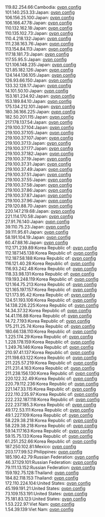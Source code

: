 119.82.254.66:Cambodia: [ovpn config](vpn/119_82_254_66.ovpn)  
101.140.253.33:Japan: [ovpn config](vpn/101_140_253_33.ovpn)  
106.156.25.100:Japan: [ovpn config](vpn/106_156_25_100.ovpn)  
106.166.47.78:Japan: [ovpn config](vpn/106_166_47_78.ovpn)  
110.132.162.18:Japan: [ovpn config](vpn/110_132_162_18.ovpn)  
110.135.102.73:Japan: [ovpn config](vpn/110_135_102_73.ovpn)  
110.4.218.132:Japan: [ovpn config](vpn/110_4_218_132.ovpn)  
111.238.163.76:Japan: [ovpn config](vpn/111_238_163_76.ovpn)  
113.154.84.113:Japan: [ovpn config](vpn/113_154_84_113.ovpn)  
117.18.181.73:Japan: [ovpn config](vpn/117_18_181_73.ovpn)  
117.55.95.5:Japan: [ovpn config](vpn/117_55_95_5.ovpn)  
121.106.148.235:Japan: [ovpn config](vpn/121_106_148_235.ovpn)  
121.85.182.126:Japan: [ovpn config](vpn/121_85_182_126.ovpn)  
124.144.136.105:Japan: [ovpn config](vpn/124_144_136_105.ovpn)  
126.93.66.150:Japan: [ovpn config](vpn/126_93_66_150.ovpn)  
133.32.128.17:Japan: [ovpn config](vpn/133_32_128_17.ovpn)  
14.101.50.10:Japan: [ovpn config](vpn/14_101_50_10.ovpn)  
153.161.234.92:Japan: [ovpn config](vpn/153_161_234_92.ovpn)  
153.189.84.10:Japan: [ovpn config](vpn/153_189_84_10.ovpn)  
175.134.212.101:Japan: [ovpn config](vpn/175_134_212_101.ovpn)  
180.36.166.225:Japan: [ovpn config](vpn/180_36_166_225.ovpn)  
182.50.201.115:Japan: [ovpn config](vpn/182_50_201_115.ovpn)  
217.178.137.54:Japan: [ovpn config](vpn/217_178_137_54.ovpn)  
219.100.37.104:Japan: [ovpn config](vpn/219_100_37_104.ovpn)  
219.100.37.105:Japan: [ovpn config](vpn/219_100_37_105.ovpn)  
219.100.37.107:Japan: [ovpn config](vpn/219_100_37_107.ovpn)  
219.100.37.13:Japan: [ovpn config](vpn/219_100_37_13.ovpn)  
219.100.37.177:Japan: [ovpn config](vpn/219_100_37_177.ovpn)  
219.100.37.182:Japan: [ovpn config](vpn/219_100_37_182.ovpn)  
219.100.37.19:Japan: [ovpn config](vpn/219_100_37_19.ovpn)  
219.100.37.31:Japan: [ovpn config](vpn/219_100_37_31.ovpn)  
219.100.37.49:Japan: [ovpn config](vpn/219_100_37_49.ovpn)  
219.100.37.51:Japan: [ovpn config](vpn/219_100_37_51.ovpn)  
219.100.37.55:Japan: [ovpn config](vpn/219_100_37_55.ovpn)  
219.100.37.58:Japan: [ovpn config](vpn/219_100_37_58.ovpn)  
219.100.37.86:Japan: [ovpn config](vpn/219_100_37_86.ovpn)  
219.100.37.87:Japan: [ovpn config](vpn/219_100_37_87.ovpn)  
219.100.37.96:Japan: [ovpn config](vpn/219_100_37_96.ovpn)  
219.120.88.70:Japan: [ovpn config](vpn/219_120_88_70.ovpn)  
220.147.219.68:Japan: [ovpn config](vpn/220_147_219_68.ovpn)  
221.114.170.58:Japan: [ovpn config](vpn/221_114_170_58.ovpn)  
27.91.76.140:Japan: [ovpn config](vpn/27_91_76_140.ovpn)  
39.110.75.23:Japan: [ovpn config](vpn/39_110_75_23.ovpn)  
39.111.95.61:Japan: [ovpn config](vpn/39_111_95_61.ovpn)  
58.191.104.19:Japan: [ovpn config](vpn/58_191_104_19.ovpn)  
60.47.88.16:Japan: [ovpn config](vpn/60_47_88_16.ovpn)  
112.171.239.89:Korea Republic of: [ovpn config](vpn/112_171_239_89.ovpn)  
112.187.145.138:Korea Republic of: [ovpn config](vpn/112_187_145_138.ovpn)  
112.187.58.188:Korea Republic of: [ovpn config](vpn/112_187_58_188.ovpn)  
116.121.40.28:Korea Republic of: [ovpn config](vpn/116_121_40_28.ovpn)  
116.93.242.48:Korea Republic of: [ovpn config](vpn/116_93_242_48.ovpn)  
118.33.98.131:Korea Republic of: [ovpn config](vpn/118_33_98_131.ovpn)  
119.193.248.119:Korea Republic of: [ovpn config](vpn/119_193_248_119.ovpn)  
121.164.75.213:Korea Republic of: [ovpn config](vpn/121_164_75_213.ovpn)  
121.165.197.157:Korea Republic of: [ovpn config](vpn/121_165_197_157.ovpn)  
121.173.95.42:Korea Republic of: [ovpn config](vpn/121_173_95_42.ovpn)  
124.51.193.106:Korea Republic of: [ovpn config](vpn/124_51_193_106.ovpn)  
14.138.226.225:Korea Republic of: [ovpn config](vpn/14_138_226_225.ovpn)  
14.34.37.32:Korea Republic of: [ovpn config](vpn/14_34_37_32.ovpn)  
14.41.116.88:Korea Republic of: [ovpn config](vpn/14_41_116_88.ovpn)  
14.72.7.193:Korea Republic of: [ovpn config](vpn/14_72_7_193.ovpn)  
175.211.25.74:Korea Republic of: [ovpn config](vpn/175_211_25_74.ovpn)  
180.66.138.110:Korea Republic of: [ovpn config](vpn/180_66_138_110.ovpn)  
1.225.174.29:Korea Republic of: [ovpn config](vpn/1_225_174_29.ovpn)  
1.228.178.159:Korea Republic of: [ovpn config](vpn/1_228_178_159.ovpn)  
1.249.76.146:Korea Republic of: [ovpn config](vpn/1_249_76_146.ovpn)  
210.97.41.137:Korea Republic of: [ovpn config](vpn/210_97_41_137.ovpn)  
211.198.63.122:Korea Republic of: [ovpn config](vpn/211_198_63_122.ovpn)  
211.225.57.219:Korea Republic of: [ovpn config](vpn/211_225_57_219.ovpn)  
211.231.4.163:Korea Republic of: [ovpn config](vpn/211_231_4_163.ovpn)  
211.238.156.130:Korea Republic of: [ovpn config](vpn/211_238_156_130.ovpn)  
220.122.32.49:Korea Republic of: [ovpn config](vpn/220_122_32_49.ovpn)  
220.79.112.236:Korea Republic of: [ovpn config](vpn/220_79_112_236.ovpn)  
221.147.33.115:Korea Republic of: [ovpn config](vpn/221_147_33_115.ovpn)  
222.110.235.97:Korea Republic of: [ovpn config](vpn/222_110_235_97.ovpn)  
222.232.187.118:Korea Republic of: [ovpn config](vpn/222_232_187_118.ovpn)  
222.237.185.3:Korea Republic of: [ovpn config](vpn/222_237_185_3.ovpn)  
49.172.53.111:Korea Republic of: [ovpn config](vpn/49_172_53_111.ovpn)  
49.1.227.109:Korea Republic of: [ovpn config](vpn/49_1_227_109.ovpn)  
58.229.38.218:Korea Republic of: [ovpn config](vpn/58_229_38_218.ovpn)  
58.229.38.218:Korea Republic of: [ovpn config](vpn/58_229_38_218.ovpn)  
59.14.117.163:Korea Republic of: [ovpn config](vpn/59_14_117_163.ovpn)  
59.15.75.133:Korea Republic of: [ovpn config](vpn/59_15_75_133.ovpn)  
61.251.252.66:Korea Republic of: [ovpn config](vpn/61_251_252_66.ovpn)  
187.250.102.81:Mexico: [ovpn config](vpn/187_250_102_81.ovpn)  
203.177.99.52:Philippines: [ovpn config](vpn/203_177_99_52.ovpn)  
185.190.42.79:Russian Federation: [ovpn config](vpn/185_190_42_79.ovpn)  
46.37.129.101:Russian Federation: [ovpn config](vpn/46_37_129_101.ovpn)  
79.111.13.152:Russian Federation: [ovpn config](vpn/79_111_13_152.ovpn)  
159.192.75.128:Thailand: [ovpn config](vpn/159_192_75_128.ovpn)  
184.82.118.153:Thailand: [ovpn config](vpn/184_82_118_153.ovpn)  
172.110.224.104:United States: [ovpn config](vpn/172_110_224_104.ovpn)  
45.199.191.21:United States: [ovpn config](vpn/45_199_191_21.ovpn)  
73.109.153.191:United States: [ovpn config](vpn/73_109_153_191.ovpn)  
75.181.83.123:United States: [ovpn config](vpn/75_181_83_123.ovpn)  
1.53.222.97:Viet Nam: [ovpn config](vpn/1_53_222_97.ovpn)  
1.54.39.139:Viet Nam: [ovpn config](vpn/1_54_39_139.ovpn)  
